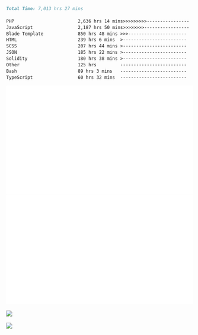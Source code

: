 <!--START_SECTION:waka-->

```markdown
Total Time: 7,013 hrs 27 mins

PHP                        2,636 hrs 14 mins>>>>>>>>>----------------   36.93 %
JavaScript                 2,187 hrs 50 mins>>>>>>>>-----------------   30.65 %
Blade Template             850 hrs 48 mins >>>----------------------   11.92 %
HTML                       239 hrs 6 mins  >------------------------   03.35 %
SCSS                       207 hrs 44 mins >------------------------   02.91 %
JSON                       185 hrs 22 mins >------------------------   02.60 %
Solidity                   180 hrs 38 mins >------------------------   02.53 %
Other                      125 hrs         -------------------------   01.75 %
Bash                       89 hrs 3 mins   -------------------------   01.25 %
TypeScript                 60 hrs 32 mins  -------------------------   00.85 %
```

<!--END_SECTION:waka-->

![](https://raw.githubusercontent.com/DrMaxis/github-stats-transparent/output/generated/overview.svg)
![](https://raw.githubusercontent.com/DrMaxis/github-stats-transparent/output/generated/languages.svg)

![](https://git-readme-stats-drmaxis-projects.vercel.app/api?username=drmaxis&show_icons=true&theme=outrun&count_private=true&show=reviews,discussions_started,discussions_answered,prs_merged,prs_merged_percentage&custom_title=2024%20Github%20Rank)
 
<a href="https://count.getloli.com/"><img src="https://count.getloli.com/get/@:maxis-the-alchemist?theme=rule34"></a>
<!-- https://count.getloli.com/get/@alchemist?theme=rule34 -->
<br>
